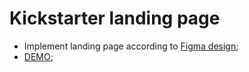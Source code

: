 # Kickstarter landing page
- Implement landing page according to [Figma design](https://www.figma.com/file/5jdcVOv7NiA0l0HGfqEyHC/%E2%84%9611-(kickstarter)-(Copy)?node-id=0%3A1);
- [DEMO](https://mikle25.github.io/LP_Kickstarter/);
